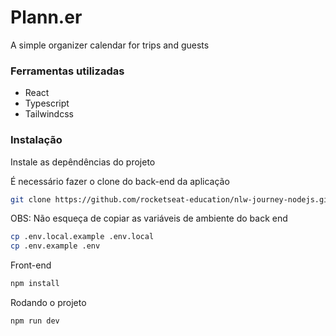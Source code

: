 # Plann.er

A simple organizer calendar for trips and guests

### Ferramentas utilizadas

- React
- Typescript
- Tailwindcss

### Instalação

Instale as depêndências do projeto

É necessário fazer o clone do back-end da aplicação

```bash
git clone https://github.com/rocketseat-education/nlw-journey-nodejs.git
```

OBS: Não esqueça de copiar as variáveis de ambiente do back end

```bash
cp .env.local.example .env.local
cp .env.example .env
```

Front-end

```bash
npm install
```

Rodando o projeto

```bash
npm run dev
```
